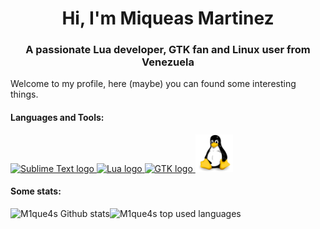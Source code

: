 <h1 align="center">
  Hi, I'm Miqueas Martinez
</h1>
<h3 align="center">
  A passionate Lua developer, GTK fan and Linux user from Venezuela
</h3>

Welcome to my profile, here (maybe) you can found some interesting things.

<h4 align="left">
  Languages and Tools:
</h4>

<p align="left">
  <!-- Sublime Text -->
  <a href="https://www.sublimetext.com/3" target="_blank">
    <img
      src="https://www.sublimetext.com/favicon.ico"
      alt="Sublime Text logo"
      width="60"
      height="60"
    />
  </a>

  <!-- Lua -->
  <a href="https://www.lua.org/" target="_blank">
    <img
      src="https://upload.wikimedia.org/wikipedia/commons/c/cf/Lua-Logo.svg"
      alt="Lua logo"
      width="60"
      height="60"
    />
  </a>

  <!-- GTK -->
  <a href="https://www.gtk.org/" target="_blank">
    <img
      src="https://upload.wikimedia.org/wikipedia/commons/7/71/GTK_logo.svg"
      alt="GTK logo"
      width="60"
      height="60"
    />
  </a>
  
  <!-- Linux -->
  <a href="https://www.linux.org/" target="_blank">
    <img
      src="https://raw.githubusercontent.com/devicons/devicon/master/icons/linux/linux-original.svg"
      alt="Linux logo"
      width="60"
      height="60"
    />
  </a>
</p>

<h4 align="left">
  Some stats:
</h4>

<p align="left">
  <img
    align="left"
    alt="M1que4s Github stats"
    src="https://github-readme-stats.vercel.app/api?username=M1que4s"
  />
</p>

<p align="left">
  <img
    align="left"
    alt="M1que4s top used languages"
    src="https://github-readme-stats.vercel.app/api/top-langs?username=M1que4s&layout=compact"
  />
</p>
